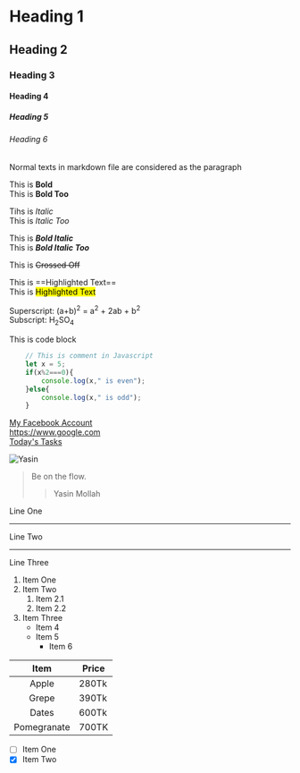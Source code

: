 <!-- Heading 1 - 6 -->
# Heading 1
## Heading 2
### Heading 3
#### Heading 4
##### Heading 5
###### Heading 6

<!-- Paragraph -->
Normal texts in markdown file are considered as the paragraph

<!-- Bold Text, **text** or __Bold__ -->
This is **Bold**  
This is __Bold Too__

<!-- Italic Texts, *Italic* or _Italic_ -->
Tihs is *Italic*  
This is _Italic Too_

<!-- Bold Italic, ***BI*** or ___BI___ -->
This is ***Bold Italic***  
This is ___Bold Italic Too___

<!-- Crossed Of, ~~CO~~ -->
This is ~~Crossed Off~~

<!-- Highlighted Text -->
This is ==Highlighted Text==   <!-- it doesn't work -->  
This is <mark> Highlighted Text</mark> <!-- Use mark tag instead -->

<!-- Superscript & Subscript -->
Superscript: (a+b)<sup>2</sup> = a<sup>2</sup> + 2ab + b<sup>2</sup>  
Subscript: H<sub>2</sub>SO<sub>4</sub>

<!-- Code Snipped , ```js ```-->
This is code block  
```js
    // This is comment in Javascript
    let x = 5;
    if(x%2===0){
        console.log(x," is even");
    }else{
        console.log(x," is odd");
    }
```

<!-- Initiating Links, [Texts](source/hyperlink) -->
[My Facebook Account](https://www.facebook.com/mymofcl)  
<https://www.google.com>  
[Today's Tasks](../Day_05/Scripts/index.js)

<!-- Image, ![Image Title](Image Source) -->
![Yasin](https://media.licdn.com/dms/image/v2/D5603AQHBXI-ZlRm2uQ/profile-displayphoto-shrink_200_200/profile-displayphoto-shrink_200_200/0/1720399798379?e=2147483647&v=beta&t=EqjwCJ-8gcU7GGdRtQUw38Tl78ZM5gETSYHXJWztAFs)

<!-- Block-Quotes, > / >> .. -->
>Be on the flow.
>>Yasin Mollah

<!-- Horizontal Rules, *** or ___ -->
Line One  
*** 
Line Two  
___
Line Three

<!-- Lists, *,-, +, -->
1. Item One
2. Item Two
    1. Item 2.1
    1. Item 2.2
3. Item Three
    * Item 4
    + Item 5
        - Item 6 
        

<!-- Tables, || br |--|  -->
| Item | Price |
|:----:|-------|
|Apple | 280Tk |
|Grepe | 390Tk |
|Dates | 600Tk |
|Pomegranate| 700TK |

<!-- CheckBox , - [] or - [x] -->
- [ ] Item One
- [x] Item Two
